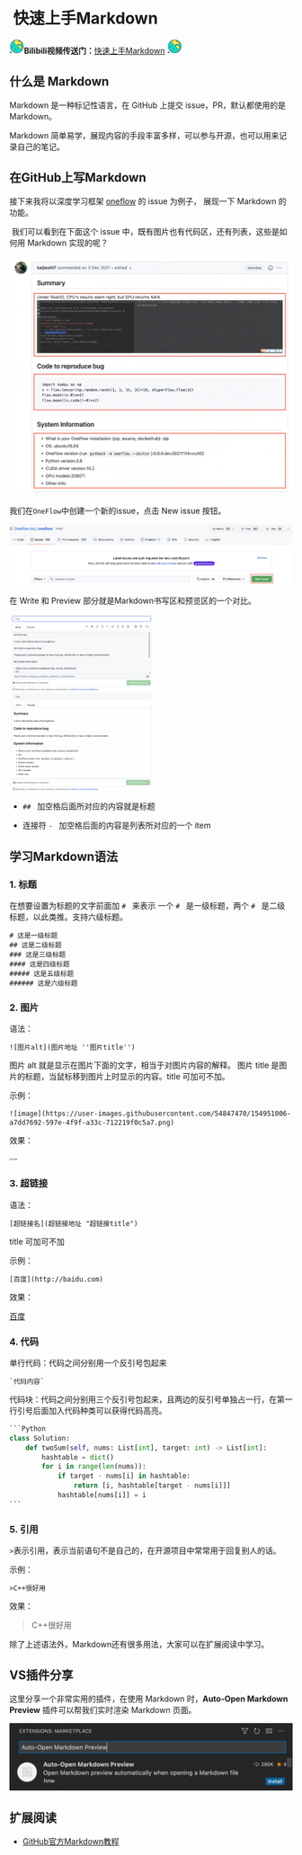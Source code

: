 #  快速上手Markdown



<img src="image/ball.png" style="zoom:13%;" align="left" />**Bilibili视频传送门：**[快速上手Markdown](https://www.bilibili.com/video/BV1P44y1a7oB?spm_id_from=333.999.0.0)  <img src="image/ball.png" style="zoom:13%;"/>

## 什么是 Markdown 



Markdown 是一种标记性语言，在 GitHub 上提交 issue，PR，默认都使用的是 Markdown。

Markdown 简单易学，展现内容的手段丰富多样，可以参与开源，也可以用来记录自己的笔记。

## 在GitHub上写Markdown



接下来我将以深度学习框架 [oneflow](https://github.com/Oneflow-Inc/oneflow) 的 issue 为例子， 展现一下 Markdown 的功能。

 我们可以看到在下面这个 issue 中，既有图片也有代码区，还有列表，这些是如何用 Markdown 实现的呢？

![markdown_issue.png](image/markdown_issue.png)

我们在`OneFlow`中创建一个新的issue，点击 New issue 按钮。

<img src="image/new_issue.png" alt="new_issue.png" style="zoom:80%;" />

在 Write 和 Preview 部分就是Markdown书写区和预览区的一个对比。

<img src="image/write.png" style="zoom:25%;"  align="left"  /><img src="image/preview.png" style="zoom:25%;" lign="right"/>

- `## ` 加空格后面所对应的内容就是标题

- 连接符 `- ` 加空格后面的内容是列表所对应的一个 item

## 学习Markdown语法



### 1. 标题

在想要设置为标题的文字前面加 `# ` 来表示
一个 `# ` 是一级标题，两个 `# ` 是二级标题，以此类推。支持六级标题。

```
# 这是一级标题
## 这是二级标题
### 这是三级标题
#### 这是四级标题
##### 这是五级标题
###### 这是六级标题
```

### 2. 图片

语法：

```
![图片alt](图片地址 ''图片title'')
```

图片 alt 就是显示在图片下面的文字，相当于对图片内容的解释。
图片 title 是图片的标题，当鼠标移到图片上时显示的内容。title 可加可不加。

示例：

```
![image](https://user-images.githubusercontent.com/54847470/154951006-a7dd7692-597e-4f9f-a33c-712219f0c5a7.png)
```

效果：

<img src="https://user-images.githubusercontent.com/54847470/154951382-58059c14-db4d-41a5-9734-4f6334305a57.png" alt="image" style="zoom:25%;"  align="center"  />

### 3. 超链接

语法：

```
[超链接名](超链接地址 "超链接title")
```

title 可加可不加

示例：

```
[百度](http://baidu.com)
```

效果：

[百度](https://baidu.com)

### 4. 代码

单行代码：代码之间分别用一个反引号包起来

```
`代码内容`
```

代码块：代码之间分别用三个反引号包起来，且两边的反引号单独占一行，在第一行引号后面加入代码种类可以获得代码高亮。

````python
```Python
class Solution:
    def twoSum(self, nums: List[int], target: int) -> List[int]:
        hashtable = dict()
        for i in range(len(nums)):
            if target - nums[i] in hashtable:
                return [i, hashtable[target - nums[i]]]
            hashtable[nums[i]] = i
```
````

### 5. 引用

`>`表示引用，表示当前语句不是自己的，在开源项目中常常用于回复别人的话。

示例：

```
>C++很好用
```

效果：

> C++很好用



除了上述语法外，Markdown还有很多用法，大家可以在扩展阅读中学习。



## VS插件分享



这里分享一个非常实用的插件，在使用 Markdown 时，**Auto-Open Markdown Preview** 插件可以帮我们实时渲染 Markdown 页面。

<img src="image/Auto-Open Markdown Preview.png" alt="Auto-Open Markdown Preview.png" style="zoom: 50%;" />

## 扩展阅读



- [GitHub官方Markdown教程](https://docs.github.com/en/get-started/writing-on-github/getting-started-with-writing-and-formatting-on-github/basic-writing-and-formatting-syntax)
